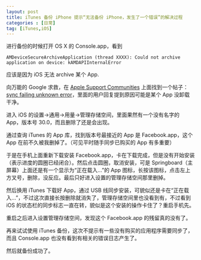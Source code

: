 ```yaml
---
layout: post
title: iTunes 备份 iPhone 提示“无法备份 iPhone，发生了一个错误”的解决过程
categories : [日常]
tag: [iTunes,iOS]
---
```

进行备份的时候打开 OS X 的 Console.app，看到

	AMDeviceSecureArchiveApplication (thread XXXX): Could not archive application on device: kAMDAPIInternalError

应该是因为 iOS 无法 archive 某个 App.

向万能的 Google 求救，在 [Apple Support Communities](https://discussions.apple.com) 上面找到一个帖子： [sync failing unknown error](https://discussions.apple.com/message/28374480?tstart=0#28374480)，里面的用户回复提到原因可能是某个 App 没卸载干净。

进入 iOS 的设置→通用→用量→管理存储空间，里面果然有一个没有名字的 App，版本号 30.0，而且删除了还是会出现。

通过查询 iTunes 的 App 库，找到版本号最接近的 App 是 Facebook.app，这个 App 在前不久被我删掉了。（可见平时随手同步已购买的 App 有多重要）

于是在手机上面重新下载安装 Facebook.app，卡在下载完成，但是没有开始安装（表示进度的圆圈已经闭合）。然后点击圆圈，取消安装，可是 Springboard（主屏幕）上面还是有一个显示为“正在载入…”的 App 图标，长按该图标，点击左上方叉号，删除，没反应。最后只好进入设置的管理存储空间那里删掉。

然后换用 iTunes 下载好 App，通过 USB 线同步安装，可貌似还是卡在“正在载入…”，不过这次直接长按删除就消失了，管理存储空间里也没看到有，不过看到 iOS 的状态栏的同步标志一直在转，貌似是这个安装的操作卡住了？重启手机先。

重启之后进入设置管理存储空间，发现这个 Facebook.app 的残留真的没有了。

再来试试使用 iTunes 备份，这次不提示有一些没有购买的应用程序需要同步了，而且 Console.app 也没有看到有相关的错误日志产生了。

然后就备份成功了。
